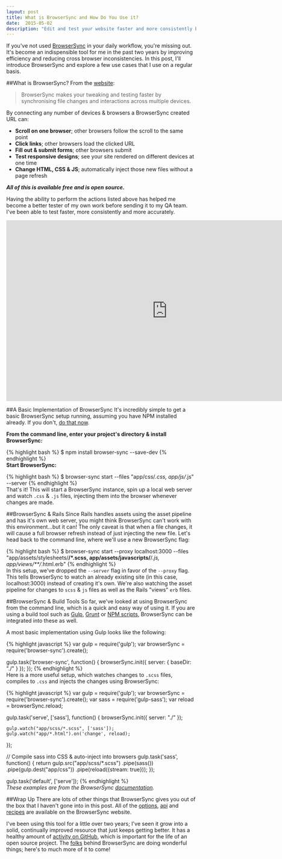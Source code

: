 ```yaml
---
layout: post
title: What is BrowserSync and How Do You Use it?
date:  2015-05-02
description: "Edit and test your website faster and more consistently by automatically injecting changes and synchroning interactions by using BrowserSync."
---
```


If you've not used [BrowserSync](http://browsersync.io) in your daily workflow, you're missing out. It's become an indispensible tool for me in the past two years by improving efficiency and reducing cross browser inconsistencies. In this post, I'll introduce BrowserSync and explore a few use cases that I use on a regular basis.
<!--more-->

##What is BrowserSync?
From the [website](http://browsersync.io):

> BrowserSync makes your tweaking and testing faster by synchronising file changes and interactions across multiple devices.

By connecting any number of devices & browsers a BrowserSync created URL can:

* **Scroll on one browser**; other browsers follow the scroll to the same point
* **Click links**; other browsers load the clicked URL
* **Fill out & submit forms**; other browsers submit
* **Test responsive designs**; see your site rendered on different devices at one time
* **Change HTML, CSS & JS**; automatically inject those new files without a page refresh

***All of this is available free and is open source.***

Having the ability to perform the actions listed above has helped me become a better tester of my own work before sending it to my QA team. I've been able to test faster, more consistently and more accurately.

<iframe width="853" height="480" src="https://www.youtube.com/embed/W02aj4ZYUro?rel=0&amp;showinfo=0" frameborder="0" allowfullscreen></iframe>

##A Basic Implementation of BrowserSync
It's incredibly simple to get a basic BrowserSync setup running, assuming you have NPM installed already. If you don't, [do that now](http://blog.npmjs.org/post/85484771375/how-to-install-npm).

**From the command line, enter your project's directory & install BrowserSync:**

{% highlight bash %}
$ npm install browser-sync --save-dev
{% endhighlight %}<br>
**Start BrowserSync:**

{% highlight bash %}
$ browser-sync start --files "app/css/*.css, app/js/*.js" --server
{% endhighlight %}<br>
That's it! This will start a BrowserSync instance, spin up a local web server and watch `.css` & `.js` files, injecting them into the browser whenever changes are made.

##BrowserSync & Rails
Since Rails handles assets using the asset pipeline and has it's own web server, you might think BrowserSync can't work with this environment&hellip;but it can! The only caveat is that when a file changes, it will cause a full browser refresh instead of just injecting the new file. Let's head back to the command line, where we'll use a new BrowserSync flag:

{% highlight bash %}
$ browser-sync start --proxy localhost:3000 --files "app/assets/stylesheets/**/*.scss, app/assets/javascripts/**/*.js, app/views/**/*.html.erb"
{% endhighlight %}<br>
In this setup, we've dropped the `--server` flag in favor of the `--proxy` flag. This tells BrowserSync to watch an already existing site (in this case, localhost:3000) instead of creating it's own.  We're also watching the asset pipeline for changes to `scss` & `js` files as well as the Rails "views" `erb` files.

##BrowserSync & Build Tools
So far, we've looked at using BrowserSync from the command line, which is a quick and easy way of using it. If you are using a build tool such as [Gulp](http://gulpjs.com), [Grunt](http://gruntjs.com/) or [NPM scripts](https://docs.npmjs.com/misc/scripts), BrowserSync can be integrated into these as well.

A most basic implementation using Gulp looks like the following:

{% highlight javascript %}
var gulp        = require('gulp');
var browserSync = require('browser-sync').create();

gulp.task('browser-sync', function() {
    browserSync.init({
        server: {
            baseDir: "./"
        }
    });
});
{% endhighlight %}<br>
Here is a more useful setup, which watches changes to `.scss` files, compiles to `.css` and injects the changes using BrowserSync:

{% highlight javascript %}
var gulp        = require('gulp');
var browserSync = require('browser-sync').create();
var sass        = require('gulp-sass');
var reload      = browserSync.reload;

gulp.task('serve', ['sass'], function() {
    browserSync.init({
        server: "./"
    });

    gulp.watch("app/scss/*.scss", ['sass']);
    gulp.watch("app/*.html").on('change', reload);
});

// Compile sass into CSS & auto-inject into browsers
gulp.task('sass', function() {
    return gulp.src("app/scss/*.scss")
        .pipe(sass())
        .pipe(gulp.dest("app/css"))
        .pipe(reload({stream: true}));
});

gulp.task('default', ['serve']);
{% endhighlight %}<br>
_These examples are from the BrowserSync [documentation](http://www.browsersync.io/docs/gulp/)._

##Wrap Up
There are lots of other things that BrowserSync gives you out of the box that I haven't gone into in this post. All of the [options](http://www.browsersync.io/docs/options/), [api](http://www.browsersync.io/docs/api/) and [recipes](http://www.browsersync.io/docs/recipes/) are available on the BrowserSync website.

I've been using this tool for a little over two years; I've seen it grow into a solid, continually improved resource that just keeps getting better. It has a healthy amount of [activity on GitHub](https://github.com/BrowserSync/browser-sync/pulse/monthly), which is important for the life of an open source project. The [folks](https://twitter.com/browsersync) behind BrowserSync are doing wonderful things; here's to much more of it to come!
